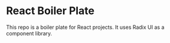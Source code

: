 # React Boiler Plate

This repo is a boiler plate for React projects. It uses Radix UI as a component library.